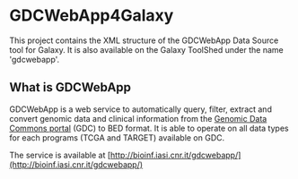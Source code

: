 # GDCWebApp4Galaxy
This project contains the XML structure of the GDCWebApp Data Source tool for Galaxy.
It is also available on the Galaxy ToolShed under the name 'gdcwebapp'.

## What is GDCWebApp
GDCWebApp is a web service to automatically query, filter, extract and convert genomic data and clinical information from the [Genomic Data Commons portal](https://gdc.cancer.gov/) (GDC) to BED format. It is able to operate on all data types for each programs (TCGA and TARGET) available on GDC.

The service is available at [http://bioinf.iasi.cnr.it/gdcwebapp/](http://bioinf.iasi.cnr.it/gdcwebapp/)
